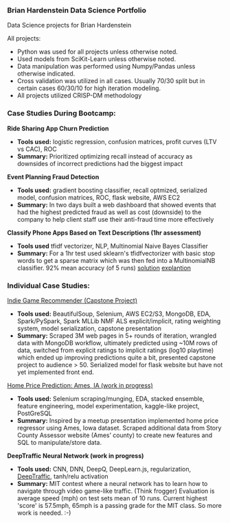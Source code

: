 ### Brian Hardenstein Data Science Portfolio
Data Science projects for Brian Hardenstein

All projects:
* Python was used for all projects unless otherwise noted.
* Used models from SciKit-Learn unless otherwise noted. 
* Data manipulation was performed using Numpy/Pandas unless otherwise indicated. 
* Cross validation was utilized in all cases. Usually 70/30 split but in certain cases 60/30/10 for high iteration modeling.
* All projects utilized CRISP-DM methodology

### Case Studies During Bootcamp:

**Ride Sharing App Churn Prediction**
* **Tools used:** logistic regression, confusion matrices, profit curves (LTV vs CAC), ROC
* **Summary:** Prioritized optimizing recall instead of accuracy as downsides of incorrect predictions had the biggest impact

**Event Planning Fraud Detection**
* **Tools used:** gradient boosting classifier, recall optmized, serialized model, confusion matrices, ROC, flask website, AWS EC2
* **Summary:** In two days built a web dashboard that showed events that had the highest predicted fraud as well as cost (downside) to the company to help client staff use their anti-fraud time more effectively

**Classify Phone Apps Based on Text Descriptions (1hr assessment)**
* **Tools used** tfidf vectorizer, NLP, Multinomial Naive Bayes Classifier
* **Summary:** For a 1hr test used sklearn's tfidfvectorizer with basic stop words to get a sparse matrix which was then fed into a MultinomialNB classifier. 92% mean accuracy (of 5 runs) [solution](https://github.com/Brionnic/BKHardenstein_Portfolio/blob/master/src/final_assessment2.py) [explantion](https://github.com/Brionnic/BKHardenstein_Portfolio/blob/master/src/final_assessment2.txt)

### Individual Case Studies:

[Indie Game Recommender (Capstone Project)](https://github.com/Brionnic/Indie-Game-Recommender/blob/master/README.md)
* **Tools used:** BeautifulSoup, Selenium, AWS EC2/S3, MongoDB, EDA, Spark/PySpark, Spark MLLib NMF ALS explicit/implicit, rating weighting system, model serialization, capstone presentation
* **Summary:** Scraped 3M web pages in 5+ rounds of iteration, wrangled data with MongoDB workflow, ultimately predicted using ~10M rows of data, switched from explicit ratings to implicit ratings (log10 playtime) which ended up improving predictions quite a bit, presented capstone project to audience > 50. Serialized model for flask website but have not yet implemented front end. 

[Home Price Prediction: Ames, IA (work in progress)](https://github.com/Brionnic/sturdy-umbrella/blob/master/README.md)
* **Tools used:** Selenium scraping/munging, EDA, stacked ensemble, feature engineering, model experimentation, kaggle-like project, PostGreSQL
* **Summary:** Inspired by a meetup presentation implemented home price regressor using Ames, Iowa dataset. Scraped additional data from Story County Assessor website (Ames’ county) to create new features and SQL to manipulate/store data.

**DeepTraffic Neural Network (work in progress)**
* **Tools used:** CNN, DNN, DeepQ, DeepLearn.js, regularization, [DeepTraffic](http://selfdrivingcars.mit.edu/deeptrafficjs/), tanh/relu activation
* **Summary:** MIT contest where a neural network has to learn how to navigate through video game-like traffic. (Think frogger) Evaluation is average speed (mph) on test sets mean of 10 runs.  Current highest 'score' is 57.5mph, 65mph is a passing grade for the MIT class. So more work is needed. :-)

